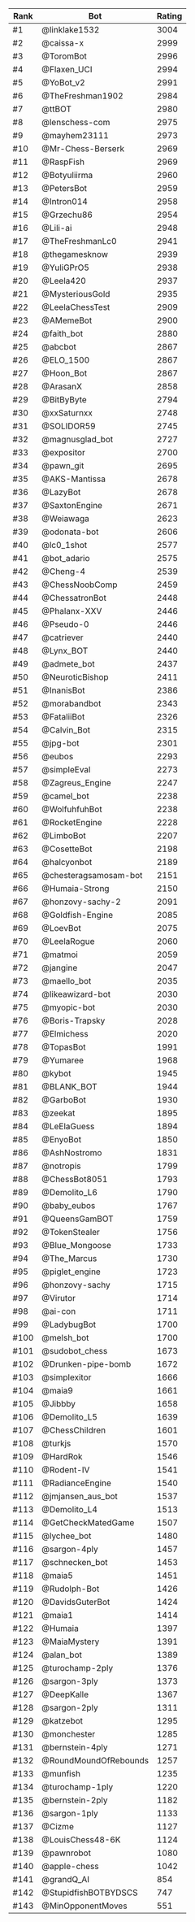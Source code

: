Rank|Bot|Rating
---|---|---
#1|@linklake1532|3004
#2|@caissa-x|2999
#3|@ToromBot|2996
#4|@Flaxen_UCI|2994
#5|@YoBot_v2|2991
#6|@TheFreshman1902|2984
#7|@ttBOT|2980
#8|@lenschess-com|2975
#9|@mayhem23111|2973
#10|@Mr-Chess-Berserk|2969
#11|@RaspFish|2969
#12|@Botyuliirma|2960
#13|@PetersBot|2959
#14|@Intron014|2958
#15|@Grzechu86|2954
#16|@Lili-ai|2948
#17|@TheFreshmanLc0|2941
#18|@thegamesknow|2939
#19|@YuliGPrO5|2938
#20|@Leela420|2937
#21|@MysteriousGold|2935
#22|@LeelaChessTest|2909
#23|@AMemeBot|2900
#24|@faith_bot|2880
#25|@abcbot|2867
#26|@ELO_1500|2867
#27|@Hoon_Bot|2867
#28|@ArasanX|2858
#29|@BitByByte|2794
#30|@xxSaturnxx|2748
#31|@SOLIDOR59|2745
#32|@magnusglad_bot|2727
#33|@expositor|2700
#34|@pawn_git|2695
#35|@AKS-Mantissa|2678
#36|@LazyBot|2678
#37|@SaxtonEngine|2671
#38|@Weiawaga|2623
#39|@odonata-bot|2606
#40|@lc0_1shot|2577
#41|@bot_adario|2575
#42|@Cheng-4|2539
#43|@ChessNoobComp|2459
#44|@ChessatronBot|2448
#45|@Phalanx-XXV|2446
#46|@Pseudo-0|2446
#47|@catriever|2440
#48|@Lynx_BOT|2440
#49|@admete_bot|2437
#50|@NeuroticBishop|2411
#51|@InanisBot|2386
#52|@morabandbot|2343
#53|@FataliiBot|2326
#54|@Calvin_Bot|2315
#55|@jpg-bot|2301
#56|@eubos|2293
#57|@simpleEval|2273
#58|@Zagreus_Engine|2247
#59|@camel_bot|2238
#60|@WolfuhfuhBot|2238
#61|@RocketEngine|2228
#62|@LimboBot|2207
#63|@CosetteBot|2198
#64|@halcyonbot|2189
#65|@chesteragsamosam-bot|2151
#66|@Humaia-Strong|2150
#67|@honzovy-sachy-2|2091
#68|@Goldfish-Engine|2085
#69|@LoevBot|2075
#70|@LeelaRogue|2060
#71|@matmoi|2059
#72|@jangine|2047
#73|@maello_bot|2035
#74|@likeawizard-bot|2030
#75|@myopic-bot|2030
#76|@Boris-Trapsky|2028
#77|@Elmichess|2020
#78|@TopasBot|1991
#79|@Yumaree|1968
#80|@kybot|1945
#81|@BLANK_BOT|1944
#82|@GarboBot|1930
#83|@zeekat|1895
#84|@LeElaGuess|1894
#85|@EnyoBot|1850
#86|@AshNostromo|1831
#87|@notropis|1799
#88|@ChessBot8051|1793
#89|@Demolito_L6|1790
#90|@baby_eubos|1767
#91|@QueensGamBOT|1759
#92|@TokenStealer|1756
#93|@Blue_Mongoose|1733
#94|@The_Marcus|1730
#95|@piglet_engine|1723
#96|@honzovy-sachy|1715
#97|@Virutor|1714
#98|@ai-con|1711
#99|@LadybugBot|1700
#100|@melsh_bot|1700
#101|@sudobot_chess|1673
#102|@Drunken-pipe-bomb|1672
#103|@simplexitor|1666
#104|@maia9|1661
#105|@Jibbby|1658
#106|@Demolito_L5|1639
#107|@ChessChildren|1601
#108|@turkjs|1570
#109|@HardRok|1546
#110|@Rodent-IV|1541
#111|@RadianceEngine|1540
#112|@jmjansen_aus_bot|1537
#113|@Demolito_L4|1513
#114|@GetCheckMatedGame|1507
#115|@lychee_bot|1480
#116|@sargon-4ply|1457
#117|@schnecken_bot|1453
#118|@maia5|1451
#119|@Rudolph-Bot|1426
#120|@DavidsGuterBot|1424
#121|@maia1|1414
#122|@Humaia|1397
#123|@MaiaMystery|1391
#124|@alan_bot|1389
#125|@turochamp-2ply|1376
#126|@sargon-3ply|1373
#127|@DeepKalle|1367
#128|@sargon-2ply|1311
#129|@katzebot|1295
#130|@monchester|1285
#131|@bernstein-4ply|1271
#132|@RoundMoundOfRebounds|1257
#133|@munfish|1235
#134|@turochamp-1ply|1220
#135|@bernstein-2ply|1182
#136|@sargon-1ply|1133
#137|@Cizme|1127
#138|@LouisChess48-6K|1124
#139|@pawnrobot|1080
#140|@apple-chess|1042
#141|@grandQ_AI|854
#142|@StupidfishBOTBYDSCS|747
#143|@MinOpponentMoves|551
